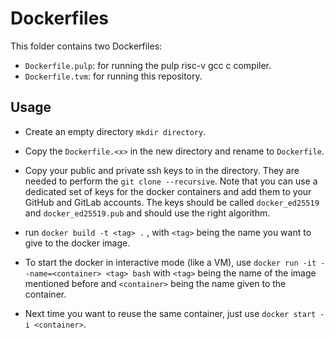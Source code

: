 # Dockerfiles

This folder contains two Dockerfiles:
* `Dockerfile.pulp`: for running the pulp risc-v gcc c compiler.
* `Dockerfile.tvm`: for running this repository.

## Usage
- Create an empty directory `mkdir directory`.
- Copy the `Dockerfile.<x>` in the new directory and rename to `Dockerfile`.
- Copy your public and private ssh keys to in the directory. They are needed to perform the `git clone --recursive`. 
  Note that you can use a dedicated set of keys for the docker containers and add them to your GitHub and GitLab 
  accounts. The keys should be called `docker_ed25519` and `docker_ed25519.pub` and should use the right algorithm.
- run `docker build -t <tag> .` , with `<tag>` being the name you want to give to the docker image.

- To start the docker in interactive mode (like a VM), use `docker run -it --name=<container> <tag> bash` with `<tag>` 
  being the name of the image mentioned before and `<container>` being the name given to the container.

- Next time you want to reuse the same container, just use `docker start -i <container>`.
